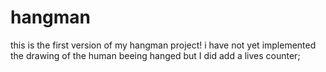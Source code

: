 # hangman
this is the first version of my hangman project!
i have not yet implemented the drawing of the human beeing hanged but I did add a lives counter;
